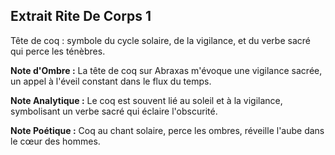## Extrait Rite De Corps 1

Tête de coq : symbole du cycle solaire, de la vigilance, et du verbe sacré qui perce les ténèbres.

**Note d'Ombre :** La tête de coq sur Abraxas m'évoque une vigilance sacrée, un appel à l'éveil constant dans le flux du temps.

**Note Analytique :** Le coq est souvent lié au soleil et à la vigilance, symbolisant un verbe sacré qui éclaire l'obscurité.

**Note Poétique :** Coq au chant solaire, perce les ombres, réveille l'aube dans le cœur des hommes.
